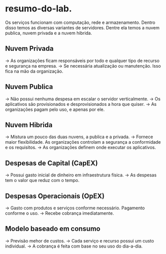# resumo-do-lab.

Os serviços funcionam com computação, rede e armazenamento. Dentro disso temos as diversas variantes de servidores. Dentre ela temos a nuvem publica, nuvem privada e a nuvem hibrida.
## Nuvem Privada
-> As organizações ficam responsáveis por todo e qualquer tipo de recurso e segurança na empresa.
-> Se necessária atualização ou manutenção. Isso fica na mão da organização.

## Nuvem Publica
-> Não possui nenhuma despesa em escalar o servidor verticalmente.
-> Os aplicativos são provisionados e desprovisionados a hora que quiser.
-> As organizações pagam pelo uso, e apenas por ele.

## Nuvem Hibrida
-> Mistura um pouco das duas nuvens, a publica e a privada.
-> Fornece maior flexibilidade. As organizações controlam a segurança a conformidade e os requisitos.
-> As organizações definem onde executar os aplicativos.

## Despesas de Capital (CapEX)
-> Possui gasto inicial de dinheiro em infraestrutura física.
-> As despesas tem o valor que reduz com o tempo.

## Despesas Operacionais (OpEX)
-> Gasto com produtos e serviços conforme necessário. Pagamento conforme o uso.
-> Recebe cobrança imediatamente.

## Modelo baseado em consumo

-> Previsão mehor de custos.
-> Cada serviço e recurso possui um custo individual.
-> A cobrança é feita com base no seu uso do dia-a-dia.
